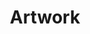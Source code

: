 ---
title: "Artwork"
posttitle: "Mersergio on the Lookout"
image: "sergio-3.png"
comment: "This was part of a bossfight, but sometimes it's better to just have a look around!"
categories: [paperdemon, scene]
tags: artwork
layout: artwork.njk
---